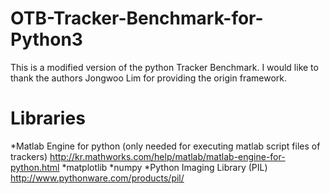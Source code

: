 # OTB-Tracker-Benchmark-for-Python3
This is a modified version of the python Tracker Benchmark. I would like to thank the authors Jongwoo Lim for providing the origin framework.
# Libraries
*Matlab Engine for python (only needed for executing matlab script files of trackers)
http://kr.mathworks.com/help/matlab/matlab-engine-for-python.html
*matplotlib
*numpy
*Python Imaging Library (PIL)
http://www.pythonware.com/products/pil/


